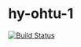 # hy-ohtu-1
[![Build Status](https://travis-ci.org/tulir/hy-ohtu-1.svg?branch=master)](https://travis-ci.org/tulir/hy-ohtu-1)
